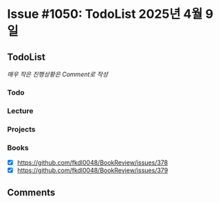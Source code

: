 # Issue #1050: TodoList 2025년 4월 9일

## TodoList

*매우 작은 진행상황은 Comment로 작성*

### Todo  

### Lecture

### Projects

### Books

- [x] https://github.com/fkdl0048/BookReview/issues/378
- [x] https://github.com/fkdl0048/BookReview/issues/379

## Comments

